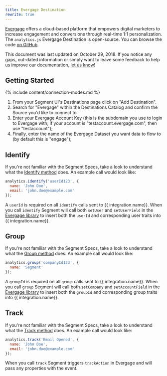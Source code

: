 ```yaml
---
title: Evergage Destination
rewrite: true
---
```


[Evergage](https://www.evergage.com/) offers a cloud-based platform that empowers digital marketers to increase engagement and conversions through real-time 1:1 personalization. The `analytics.js` Evergage Destination is open-source. You can browse the code [on GitHub](https://github.com/segment-integrations/analytics.js-integration-evergage).

This document was last updated on October 29, 2018. If you notice any gaps, out-dated information or simply want to leave some feedback to help us improve our documentation, [let us know](https://segment.com/help/contact)!

## Getting Started

{% include content/connection-modes.md %}

1. From your Segment UI's Destinations page click on "Add Destination".
2. Search for "Evergage" within the Destinations Catalog and confirm the Source you'd like to connect to.
3. Enter your Evergage Account Key (this is the subdomain you use to login to Evergage with; if your account is "testaccount.evergage.com", then use "testaccount");
4. Finally, enter the name of the Evergage Dataset you want data to flow to (by default this is "engage");

## Identify
If you're not familiar with the Segment Specs, take a look to understand what the [Identify method](https://segment.com/docs/connections/spec/identify/) does. An example call would look like:

```javascript
analytics.identify('userId123', {
  name: 'John Doe',
  email: 'john.doe@example.com'
});
```

A `userId` is required on all `identify` calls sent to {{ integration.name}}. When you call `identify` Segment will call both `setUser` and `setUserField` in the [Evergage library](https://doc.evergage.com/display/EKB/Send+Data+to+Evergage) to insert both the `userId` and corresponding user traits into {{ integration.name}}.

## Group
If you're not familiar with the Segment Specs, take a look to understand what the [Group method](https://segment.com/docs/connections/spec/group/) does. An example call would look like:

```javascript
analytics.group('companyId123', {
  name: 'Segment'
});
```

A `groupId` is required on all `group` calls sent to {{ integration.name}}. When you call `group` Segment will call both `setCompany` and `setAccountField` in the [Evergage library](https://doc.evergage.com/display/EKB/Send+Data+to+Evergage) to insert both the `groupId` and corresponding group traits into {{ integration.name}}.

## Track
If you're not familiar with the Segment Specs, take a look to understand what the [Track method](https://segment.com/docs/connections/spec/track/) does. An example call would look like:

```javascript
analytics.track('Email Opened', {
  name: 'John Doe',
  email: 'john.doe@example.com'
});
```

When you call `track` Segment triggers `trackAction` in Evergage and will pass any properties with the event.
